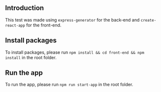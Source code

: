 ## Introduction

This test was made using `express-generator` for the back-end and `create-react-app` for the front-end.

## Install packages

To install packages, please run `npm install && cd front-end && npm install` in the root folder.

## Run the app

To run the app, please run `npm run start-app` in the root folder.
